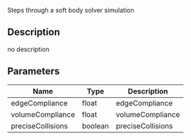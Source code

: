 Steps through a soft body solver simulation



## Description
no description
## Parameters

<table>
<thead>
	<tr>
		<th>Name</th>
		<th>Type</th>
		<th>Description</th>
	</tr>
</thead>
<tr>
	<td>edgeCompliance</td>
	<td><div class='bg-yellow-800 px-2 py-px text-white rounded-sm'>float</div></td>
	<td>edgeCompliance</td>
</tr>
<tr>
	<td>volumeCompliance</td>
	<td><div class='bg-yellow-800 px-2 py-px text-white rounded-sm'>float</div></td>
	<td>volumeCompliance</td>
</tr>
<tr>
	<td>preciseCollisions</td>
	<td><div class='bg-emerald-800 px-2 py-px text-white rounded-sm'>boolean</div></td>
	<td>preciseCollisions</td>
</tr>
</table>